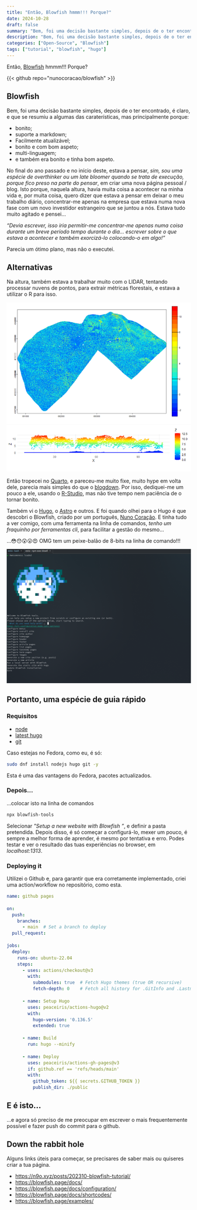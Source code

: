 ```yaml
---
title: "Então, Blowfish hmmm!!! Porque?"
date: 2024-10-28
draft: false
summary: "Bem, foi uma decisão bastante simples, depois de o ter encontrado, é claro, e resumiu-se a algumas das caraterísticas, mas principalmente..."
description: "Bem, foi uma decisão bastante simples, depois de o ter encontrado, é claro, e resumiu-se a algumas das caraterísticas, mas principalmente..."
categories: ["Open-Source", "Blowfish"]
tags: ["tutorial", "blowfish", "hugo"]
---
```

Então, [Blowfish](https://blowfish.page/) hmmm!!! Porque?

{{< github repo="nunocoracao/blowfish" >}}

## Blowfish

Bem, foi uma decisão bastante simples, depois de o ter encontrado, é claro, e que se resumiu a algumas das caraterísticas, mas principalmente porque:

* bonito;
* suporte a markdown;
* Facilmente atualizável;
* bonito e com bom aspeto;
* multi-linguagem;
* e também era bonito e tinha bom aspeto.

No final do ano passado e no início deste, estava a pensar, *sim, sou uma espécie de overthinker ou um late bloomer quando se trata de execução, porque fico preso na parte do pensar*, em criar uma nova página pessoal / blog. Isto porque, naquela altura, havia muita coisa a acontecer na minha vida e, por muita coisa, quero dizer que estava a pensar em deixar o meu trabalho diário, concentrar-me apenas na empresa que estava numa nova fase com um novo investidor estrangeiro que se juntou a nós. Estava tudo muito agitado e pensei...

*“Devia escrever, isso iria permitir-me concentrar-me apenas numa coisa durante um breve período tempo durante o dia... escrever sobre o que estava a acontecer e também exorcizá-lo colocando-o em algo!”*

Parecia um ótimo plano, mas não o executei.

## Alternativas
Na altura, também estava a trabalhar muito com o LIDAR, tentando processar nuvens de pontos, para extrair métricas florestais, e estava a utilizar o R para isso.

![](img/hmean.png)
![](img/Rplot03.png)


Então tropecei no [Quarto](https://quarto.org/), e pareceu-me muito fixe, muito hype em volta dele, parecia mais simples do que o [blogdown](https://bookdown.org/yihui/blogdown/). Por isso, dediquei-me um pouco a ele, usando o [R-Studio](https://posit.co/products/open-source/rstudio/), mas não tive tempo nem paciência de o tornar bonito.

Também vi o [Hugo](https://gohugo.io/), o [Astro](https://astro.build/) e outros. E foi quando olhei para o Hugo é que descobri o Blowfish, criado por um português, [Nuno Coração](https://n9o.xyz/about/). E tinha tudo a ver comigo, com uma ferramenta na linha de comandos, *tenho um fraquinho por ferramentas cli*, para facilitar a gestão do mesmo...

...😳😯😲😮😍 OMG tem um peixe-balão de 8-bits na linha de comando!!!

![](img/blowfish_cli.png)

## Portanto, uma espécie de guia rápido

### Requisitos
+ [node](https://nodejs.org/en)
+ [latest hugo](https://gohugo.io/installation/)
+ [git](https://git-scm.com/book/en/v2/Getting-Started-Installing-Git)

Caso estejas no Fedora, como eu, é só:
  ```bash
  sudo dnf install nodejs hugo git -y
  ```
Esta é uma das vantagens do Fedora, pacotes actualizados. 

### Depois...
...colocar isto na linha de comandos
```bash
npx blowfish-tools
```

Selecionar *"Setup a new website with Blowfish ”*, e definir a pasta pretendida. Depois disso, é só começar a configurá-lo, mexer um pouco, é sempre a melhor forma de aprender, é mesmo por tentativa e erro. Podes testar e ver o resultado das tuas experiências no browser, em *localhost:1313*.

### Deploying it 

Utilizei o Github e, para garantir que era corretamente implementado, criei uma action/workflow no repositório, como esta.

```yml
name: github pages

on:
  push:
    branches:
      - main  # Set a branch to deploy
  pull_request:

jobs:
  deploy:
    runs-on: ubuntu-22.04
    steps:
      - uses: actions/checkout@v3
        with:
          submodules: true  # Fetch Hugo themes (true OR recursive)
          fetch-depth: 0    # Fetch all history for .GitInfo and .Lastmod

      - name: Setup Hugo
        uses: peaceiris/actions-hugo@v2
        with:
          hugo-version: '0.136.5'
          extended: true

      - name: Build
        run: hugo --minify

      - name: Deploy
        uses: peaceiris/actions-gh-pages@v3
        if: github.ref == 'refs/heads/main'
        with:
          github_token: ${{ secrets.GITHUB_TOKEN }}
          publish_dir: ./public
```
## E é isto...

...e agora só preciso de me preocupar em escrever o mais frequentemente possível e fazer push do commit para o github.


## Down the rabbit hole

Alguns links úteis para começar, se precisares de saber mais ou quiseres criar a tua página.

- https://n9o.xyz/posts/202310-blowfish-tutorial/
- https://blowfish.page/docs/
- https://blowfish.page/docs/configuration/
- https://blowfish.page/docs/shortcodes/
- https://blowfish.page/examples/
